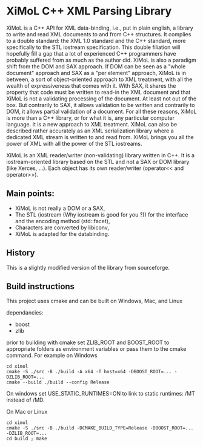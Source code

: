 # XiMoL C++ XML Parsing Library

XiMoL is a C++ API for XML data-binding, i.e., put in plain english, a library to write and read XML documents to and from C++ structures. It complies to a double standard: the XML 1.0 standard and the C++ standard, more specifically to the STL iostream specification. This double filiation will hopefully fill a gap that a lot of experienced C++ programmers have probably suffered from as much as the author did. XiMoL is also a paradigm shift from the DOM and SAX approach. If DOM can be seen as a "whole document" approach and SAX as a "per element" approach, XiMoL is in between, a sort of object-oriented approach to XML treatment, with all the wealth of expressiveness that comes with it. With SAX, it shares the property that code must be written to read-in the XML document and that XiMoL is not a validating processing of the document. At least not out of the box. But contrarily to SAX, it allows validation to be written and contrarily to DOM, it allows partial validation of a document. For all these reasons, XiMoL is more than a C++ library, or for what it is, any particular computer language. It is a new approach to XML treatment. XiMoL can also be described rather accurately as an XML serialization library where a dedicated XML stream is written to and read from. XiMoL brings you all the power of XML with all the power of the STL iostreams. 

XiMoL is an XML reader/writer (non-validating) library written in C++. It is a iostream-oriented library based on the STL and not a SAX or DOM library (like Xerces, ...). Each object has its own reader/writer (operator<< and operator>>).

## Main points:

* XiMoL is not really a DOM or a SAX,
* The STL (iostream (Why iostream is good for you ?)) for the interface and the encoding method (std::facet),
* Characters are converted by libiconv,
* XiMoL is adapted for the databinding.

## History

This is a slightly modified version of the library from sourceforge.

## Build instructions

This project uses cmake and can be built on Windows, Mac, and Linux

dependancies:

* boost
* zlib

prior to building with cmake set ZLIB_ROOT and BOOST_ROOT to appropriate folders as environment variables or pass them to the cmake command.  For example on Windows


	cd ximol
	cmake -S ./src -B ./build -A x64 -T host=x64 -DBOOST_ROOT=... -DZLIB_ROOT=...
	cmake --build ./build --config Release

On windows set USE_STATIC_RUNTIMES=ON to link to static runtimes: /MT instead of /MD.

On Mac or Linux

	cd ximol
	cmake -S ./src -B ./build -DCMAKE_BUILD_TYPE=Release -DBOOST_ROOT=... -DZLIB_ROOT=...
	cd build ; make


